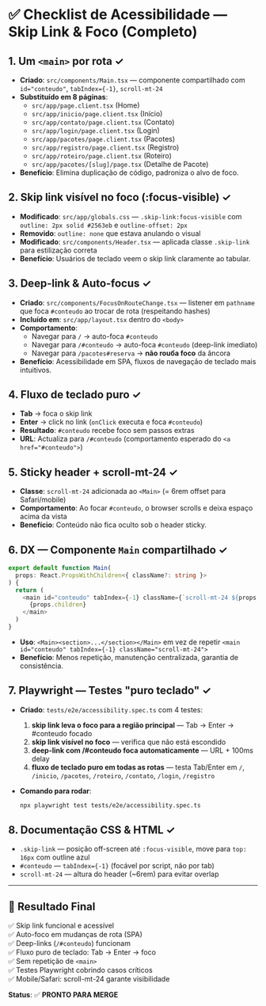 # ✅ Checklist de Acessibilidade — Skip Link & Foco (Completo)

## 1. Um `<main>` por rota ✓
- **Criado**: `src/components/Main.tsx` — componente compartilhado com `id="conteudo"`, `tabIndex={-1}`, `scroll-mt-24`
- **Substituído em 8 páginas**:
  - `src/app/page.client.tsx` (Home)
  - `src/app/inicio/page.client.tsx` (Início)
  - `src/app/contato/page.client.tsx` (Contato)
  - `src/app/login/page.client.tsx` (Login)
  - `src/app/pacotes/page.client.tsx` (Pacotes)
  - `src/app/registro/page.client.tsx` (Registro)
  - `src/app/roteiro/page.client.tsx` (Roteiro)
  - `src/app/pacotes/[slug]/page.tsx` (Detalhe de Pacote)
- **Benefício**: Elimina duplicação de código, padroniza o alvo de foco.

## 2. Skip link visível no foco (:focus-visible) ✓
- **Modificado**: `src/app/globals.css` — `.skip-link:focus-visible` com `outline: 2px solid #2563eb` e `outline-offset: 2px`
- **Removido**: `outline: none` que estava anulando o visual
- **Modificado**: `src/components/Header.tsx` — aplicada classe `.skip-link` para estilização correta
- **Benefício**: Usuários de teclado veem o skip link claramente ao tabular.

## 3. Deep-link & Auto-focus ✓
- **Criado**: `src/components/FocusOnRouteChange.tsx` — listener em `pathname` que foca `#conteudo` ao trocar de rota (respeitando hashes)
- **Incluído em**: `src/app/layout.tsx` dentro do `<body>`
- **Comportamento**:
  - Navegar para `/` → auto-foca `#conteudo`
  - Navegar para `/#conteudo` → auto-foca `#conteudo` (deep-link imediato)
  - Navegar para `/pacotes#reserva` → **não rouба foco** da âncora
- **Benefício**: Acessibilidade em SPA, fluxos de navegação de teclado mais intuitivos.

## 4. Fluxo de teclado puro ✓
- **Tab** → foca o skip link
- **Enter** → click no link (`onClick` executa e foca `#conteudo`)
- **Resultado**: `#conteudo` recebe foco sem passos extras
- **URL**: Actualiza para `/#conteudo` (comportamento esperado do `<a href="#conteudo">`)

## 5. Sticky header + scroll-mt-24 ✓
- **Classe**: `scroll-mt-24` adicionada ao `<Main>` (= 6rem offset para Safari/mobile)
- **Comportamento**: Ao focar `#conteudo`, o browser scrolls e deixa espaço acima da vista
- **Benefício**: Conteúdo não fica oculto sob o header sticky.

## 6. DX — Componente `Main` compartilhado ✓
```typescript
export default function Main(
  props: React.PropsWithChildren<{ className?: string }>
) {
  return (
    <main id="conteudo" tabIndex={-1} className={`scroll-mt-24 ${props.className ?? ''}`}>
      {props.children}
    </main>
  )
}
```
- **Uso**: `<Main><section>...</section></Main>` em vez de repetir `<main id="conteudo" tabIndex={-1} className="scroll-mt-24">`
- **Benefício**: Menos repetição, manutenção centralizada, garantia de consistência.

## 7. Playwright — Testes "puro teclado" ✓
- **Criado**: `tests/e2e/accessibility.spec.ts` com 4 testes:
  1. **skip link leva o foco para a região principal** — Tab → Enter → #conteudo focado
  2. **skip link visível no foco** — verifica que não está escondido
  3. **deep-link com /#conteudo foca automaticamente** — URL + 100ms delay
  4. **fluxo de teclado puro em todas as rotas** — testa Tab/Enter em `/`, `/inicio`, `/pacotes`, `/roteiro`, `/contato`, `/login`, `/registro`

- **Comando para rodar**:
  ```bash
  npx playwright test tests/e2e/accessibility.spec.ts
  ```

## 8. Documentação CSS & HTML ✓
- `.skip-link` — posição off-screen até `:focus-visible`, move para `top: 16px` com outline azul
- `#conteudo` — `tabIndex={-1}` (focável por script, não por tab)
- `scroll-mt-24` — altura do header (~6rem) para evitar overlap

---

## 🎯 Resultado Final
✅ Skip link funcional e acessível  
✅ Auto-foco em mudanças de rota (SPA)  
✅ Deep-links (`/#conteudo`) funcionam  
✅ Fluxo puro de teclado: Tab → Enter → foco  
✅ Sem repetição de `<main>`  
✅ Testes Playwright cobrindo casos críticos  
✅ Mobile/Safari: scroll-mt-24 garante visibilidade  

**Status**: ✅ **PRONTO PARA MERGE**
